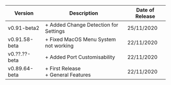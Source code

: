 | Version | Description | Date of Release |
| ----------- | ----------- | ----------- |
| v0.91-beta2 | + Added Change Detection for Settings | 25/11/2020 |
| v0.91.58-beta | + Fixed MacOS Menu System not working | 22/11/2020 |
| v0.??.??-beta | + Added Port Customisability | 22/11/2020 |
| v0.89.64-beta | + First Release<br>+ General Features | 22/11/2020 |
